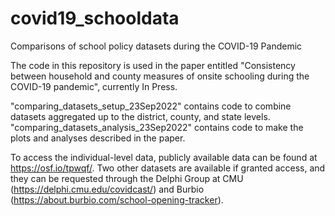 # covid19_schooldata
Comparisons of school policy datasets during the COVID-19 Pandemic

The code in this repository is used in the paper entitled "Consistency between household and county measures of onsite schooling during the COVID-19 pandemic", currently In Press.

"comparing_datasets_setup_23Sep2022" contains code to combine datasets aggregated up to the district, county, and state levels. 
"comparing_datasets_analysis_23Sep2022" contains code to make the plots and analyses described in the paper.

To access the individual-level data, publicly available data can be found at https://osf.io/tpwqf/. Two other datasets are available if granted access, and they can be requested through the Delphi Group at CMU (https://delphi.cmu.edu/covidcast/) and Burbio (https://about.burbio.com/school-opening-tracker).
